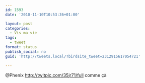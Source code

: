 ```yaml
---
id: 1593
date: '2010-11-10T10:53:36+01:00'

layout: post
categories:
  - Vis ma vie
tags:
  - tweet
format: status
publish_social: no
guid: 'http://tweets.local/?birdsite_tweet=2312915617054721'

---
```


@Phenix http://twitpic.com/35jr71/full comme çà